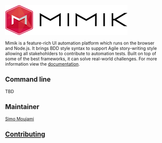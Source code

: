 ![Mimik](resources/images/mimik-logo-big.png?raw=true)

Mimik is a feature-rich UI automation platform which runs on the browser and Node.js.  It brings BDD style syntax to support Agile story-writing style allowing all stakehohlders to contribute to automation tests. Built on top of some of the best frameworks, it can solve real-world challenges. For more information view the [documentation](http://simoami.github.io/mimik).

## Command line

TBD



## Maintainer

[Simo Moujami](www.linkedin.com/in/simoami)


## [Contributing](./CONTRIBUTING.md)
